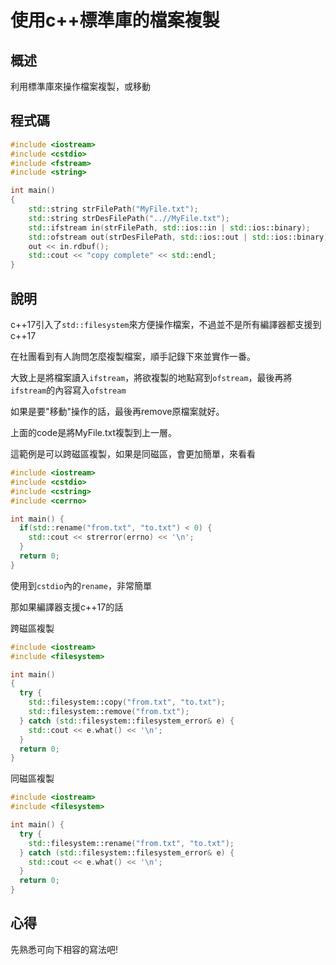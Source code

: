 # 使用c++標準庫的檔案複製

## 概述

利用標準庫來操作檔案複製，或移動

## 程式碼

```cpp
#include <iostream>
#include <cstdio>
#include <fstream>
#include <string>

int main()
{
    std::string strFilePath("MyFile.txt");
    std::string strDesFilePath("..//MyFile.txt");
    std::ifstream in(strFilePath, std::ios::in | std::ios::binary);
    std::ofstream out(strDesFilePath, std::ios::out | std::ios::binary);
    out << in.rdbuf();
    std::cout << "copy complete" << std::endl;
}
```    
## 說明

c++17引入了`std::filesystem`來方便操作檔案，不過並不是所有編譯器都支援到c++17

在社團看到有人詢問怎麼複製檔案，順手記錄下來並實作一番。

大致上是將檔案讀入`ifstream`，將欲複製的地點寫到`ofstream`，最後再將`ifstream`的內容寫入`ofstream`

如果是要"移動"操作的話，最後再remove原檔案就好。

上面的code是將MyFile.txt複製到上一層。

這範例是可以跨磁區複製，如果是同磁區，會更加簡單，來看看

```cpp
#include <iostream>
#include <cstdio>
#include <cstring>
#include <cerrno>

int main() {
  if(std::rename("from.txt", "to.txt") < 0) {
    std::cout << strerror(errno) << '\n';
  }
  return 0;
}
```
使用到`cstdio`內的`rename`，非常簡單

那如果編譯器支援c++17的話

跨磁區複製
```cpp
#include <iostream>
#include <filesystem>

int main()
{
  try {
    std::filesystem::copy("from.txt", "to.txt");
    std::filesystem::remove("from.txt");
  } catch (std::filesystem::filesystem_error& e) {
    std::cout << e.what() << '\n';
  }
  return 0;
}
```

同磁區複製
```cpp
#include <iostream>
#include <filesystem>

int main() {
  try {
    std::filesystem::rename("from.txt", "to.txt");
  } catch (std::filesystem::filesystem_error& e) {
    std::cout << e.what() << '\n';
  }
  return 0;
}
```

## 心得

先熟悉可向下相容的寫法吧!
